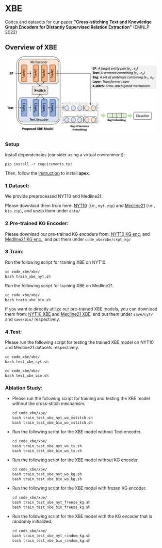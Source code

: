 # XBE
Codes and datasets for our paper **"Cross-stitching Text and Knowledge Graph Encoders for Distantly Supervised Relation Extraction"** (EMNLP 2022)
## Overview of XBE
  <img src="/xbe_overview.png" width="500">

### Setup
Install dependencies (consider using a virtual environment):
~~~~
pip install -r requirements.txt
~~~~
Then, follow the [instruction](https://github.com/NVIDIA/apex) to install **apex**.

### 1.Dataset:
We provide preprocessed NYT10 and Medline21.

Please download them from here: [NYT10](http://www.cl.ecei.tohoku.ac.jp/~dq/Data_for_EMNLP2022/nyt.zip) (i.e., `nyt.zip`) and [Medline21](http://www.cl.ecei.tohoku.ac.jp/~dq/Data_for_EMNLP2022/bio.zip) (i.e., `bio.zip`), and unzip them under `data/`

### 2.Pre-trained KG Encoder:
Please download our pre-trained KG encoders from: [NYT10 KG enc.](http://www.cl.ecei.tohoku.ac.jp/~dq/Data_for_EMNLP2022/nyt-pre-kg.ckpt) and [Medline21 KG enc.](http://www.cl.ecei.tohoku.ac.jp/~dq/Data_for_EMNLP2022/bio-pre-kg.ckpt), and put them under `code_xbe/xbe/ckpt_kg/`

### 3.Train:
Run the following script for training XBE on NYT10.
~~~
cd code_xbe/xbe/
bash train_xbe_nyt.sh
~~~
Run the following script for training XBE on Medline21.
~~~
cd code_xbe/xbe/
bash train_xbe_bio.sh
~~~

If you want to directly utilize our pre-trained XBE models, you can download them from: [NYT10 XBE](http://www.cl.ecei.tohoku.ac.jp/~dq/Data_for_EMNLP2022/TXKG0.6nyt_bert-base-uncased_TransE_re_direct__kg_crst_resi.mdl) and [Medline21 XBE](http://www.cl.ecei.tohoku.ac.jp/~dq/Data_for_EMNLP2022/TXKG1.0bio_bert-base-uncased_TransE_re_direct__kg_crst_bio_resi.mdl), and put them under `save/nyt/` and `save/bio/` respectively.
### 4.Test:
Please run the following script for testing the trained XBE model on NYT10 and Medline21 datasets respectively.
~~~~
cd code_xbe/xbe/
bash test_xbe_nyt.sh
~~~~
~~~~
cd code_xbe/xbe/
bash test_xbe_bio.sh
~~~~

### Ablation Study:
- Please run the following script for training and testing the XBE model without the cross-stitch mechanism.
  ~~~
  cd code_xbe/xbe/
  bash train_test_xbe_nyt_wo_xstitch.sh
  bash train_test_xbe_bio_wo_xstitch.sh
  ~~~
- Run the following script for the XBE model without Text encoder.
  ~~~
  cd code_xbe/xbe/
  bash train_test_xbe_nyt_wo_tx.sh
  bash train_test_xbe_bio_wo_tx.sh
  ~~~
- Run the following script for the XBE model without KG encoder.
  ~~~
  cd code_xbe/xbe/
  bash train_test_xbe_nyt_wo_kg.sh
  bash train_test_xbe_bio_wo_kg.sh
  ~~~
- Run the following script for the XBE model with frozen KG encoder.
  ~~~
  cd code_xbe/xbe/
  bash train_test_xbe_nyt_freeze_kg.sh
  bash train_test_xbe_bio_freeze_kg.sh
  ~~~
- Run the following script for the XBE model with the KG encoder that is randomly initialized.
  ~~~
  cd code_xbe/xbe/
  bash train_test_xbe_nyt_random_kg.sh
  bash train_test_xbe_bio_random_kg.sh
  ~~~

